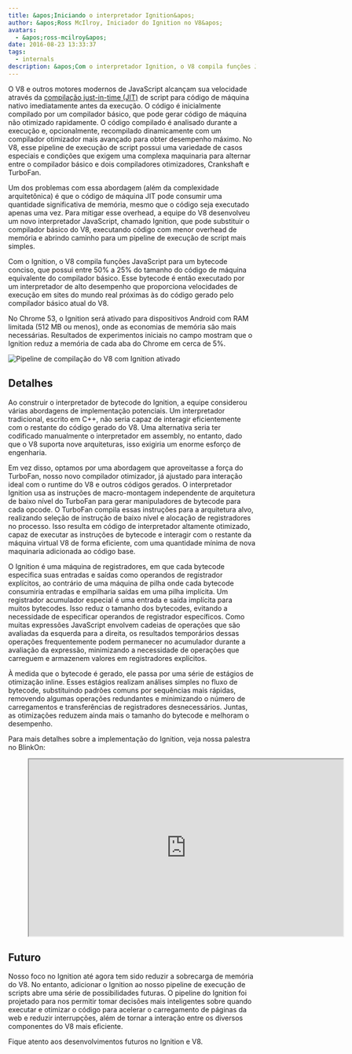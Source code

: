 ```yaml
---
title: &apos;Iniciando o interpretador Ignition&apos;
author: &apos;Ross McIlroy, Iniciador do Ignition no V8&apos;
avatars:
  - &apos;ross-mcilroy&apos;
date: 2016-08-23 13:33:37
tags:
  - internals
description: &apos;Com o interpretador Ignition, o V8 compila funções JavaScript para um bytecode conciso, que tem entre 50% a 25% do tamanho do código de máquina equivalente de baixo nível.&apos;
---
```

O V8 e outros motores modernos de JavaScript alcançam sua velocidade através da [compilação just-in-time (JIT)](https://en.wikipedia.org/wiki/Just-in-time_compilation) de script para código de máquina nativo imediatamente antes da execução. O código é inicialmente compilado por um compilador básico, que pode gerar código de máquina não otimizado rapidamente. O código compilado é analisado durante a execução e, opcionalmente, recompilado dinamicamente com um compilador otimizador mais avançado para obter desempenho máximo. No V8, esse pipeline de execução de script possui uma variedade de casos especiais e condições que exigem uma complexa maquinaria para alternar entre o compilador básico e dois compiladores otimizadores, Crankshaft e TurboFan.

<!--truncate-->
Um dos problemas com essa abordagem (além da complexidade arquitetônica) é que o código de máquina JIT pode consumir uma quantidade significativa de memória, mesmo que o código seja executado apenas uma vez. Para mitigar esse overhead, a equipe do V8 desenvolveu um novo interpretador JavaScript, chamado Ignition, que pode substituir o compilador básico do V8, executando código com menor overhead de memória e abrindo caminho para um pipeline de execução de script mais simples.

Com o Ignition, o V8 compila funções JavaScript para um bytecode conciso, que possui entre 50% a 25% do tamanho do código de máquina equivalente do compilador básico. Esse bytecode é então executado por um interpretador de alto desempenho que proporciona velocidades de execução em sites do mundo real próximas às do código gerado pelo compilador básico atual do V8.

No Chrome 53, o Ignition será ativado para dispositivos Android com RAM limitada (512 MB ou menos), onde as economias de memória são mais necessárias. Resultados de experimentos iniciais no campo mostram que o Ignition reduz a memória de cada aba do Chrome em cerca de 5%.

![Pipeline de compilação do V8 com Ignition ativado](/_img/ignition-interpreter/ignition-pipeline.png)

## Detalhes

Ao construir o interpretador de bytecode do Ignition, a equipe considerou várias abordagens de implementação potenciais. Um interpretador tradicional, escrito em C++, não seria capaz de interagir eficientemente com o restante do código gerado do V8. Uma alternativa seria ter codificado manualmente o interpretador em assembly, no entanto, dado que o V8 suporta nove arquiteturas, isso exigiria um enorme esforço de engenharia.

Em vez disso, optamos por uma abordagem que aproveitasse a força do TurboFan, nosso novo compilador otimizador, já ajustado para interação ideal com o runtime do V8 e outros códigos gerados. O interpretador Ignition usa as instruções de macro-montagem independente de arquitetura de baixo nível do TurboFan para gerar manipuladores de bytecode para cada opcode. O TurboFan compila essas instruções para a arquitetura alvo, realizando seleção de instrução de baixo nível e alocação de registradores no processo. Isso resulta em código de interpretador altamente otimizado, capaz de executar as instruções de bytecode e interagir com o restante da máquina virtual V8 de forma eficiente, com uma quantidade mínima de nova maquinaria adicionada ao código base.

O Ignition é uma máquina de registradores, em que cada bytecode especifica suas entradas e saídas como operandos de registrador explícitos, ao contrário de uma máquina de pilha onde cada bytecode consumiria entradas e empilharia saídas em uma pilha implícita. Um registrador acumulador especial é uma entrada e saída implícita para muitos bytecodes. Isso reduz o tamanho dos bytecodes, evitando a necessidade de especificar operandos de registrador específicos. Como muitas expressões JavaScript envolvem cadeias de operações que são avaliadas da esquerda para a direita, os resultados temporários dessas operações frequentemente podem permanecer no acumulador durante a avaliação da expressão, minimizando a necessidade de operações que carreguem e armazenem valores em registradores explícitos.

À medida que o bytecode é gerado, ele passa por uma série de estágios de otimização inline. Esses estágios realizam análises simples no fluxo de bytecode, substituindo padrões comuns por sequências mais rápidas, removendo algumas operações redundantes e minimizando o número de carregamentos e transferências de registradores desnecessários. Juntas, as otimizações reduzem ainda mais o tamanho do bytecode e melhoram o desempenho.

Para mais detalhes sobre a implementação do Ignition, veja nossa palestra no BlinkOn:

<figure>
  <div class="video video-16:9">
    <iframe src="https://www.youtube.com/embed/r5OWCtuKiAk" width="640" height="360" loading="lazy"></iframe>
  </div>
</figure>

## Futuro

Nosso foco no Ignition até agora tem sido reduzir a sobrecarga de memória do V8. No entanto, adicionar o Ignition ao nosso pipeline de execução de scripts abre uma série de possibilidades futuras. O pipeline do Ignition foi projetado para nos permitir tomar decisões mais inteligentes sobre quando executar e otimizar o código para acelerar o carregamento de páginas da web e reduzir interrupções, além de tornar a interação entre os diversos componentes do V8 mais eficiente.

Fique atento aos desenvolvimentos futuros no Ignition e V8.
